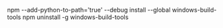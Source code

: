 npm --add-python-to-path='true' --debug install --global windows-build-tools
npm uninstall -g windows-build-tools